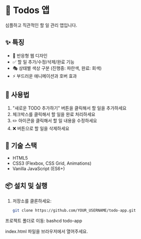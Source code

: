 # 📝 Todos 앱

심플하고 직관적인 할 일 관리 앱입니다.

## ✨ 특징

- 📱 반응형 웹 디자인
- ✅ 할 일 추가/수정/삭제/완료 기능
- 🎭 상태별 색상 구분 (진행중: 파란색, 완료: 회색)
- ⚡ 부드러운 애니메이션과 호버 효과

## 🚀 사용법

1. "새로운 TODO 추가하기" 버튼을 클릭해서 할 일을 추가하세요
2. 체크박스를 클릭해서 할 일을 완료 처리하세요
3. ✏️ 아이콘을 클릭해서 할 일 내용을 수정하세요
4. ❌ 버튼으로 할 일을 삭제하세요

## 🔧 기술 스택

- HTML5
- CSS3 (Flexbox, CSS Grid, Animations)
- Vanilla JavaScript (ES6+)

## 📦 설치 및 실행

1. 저장소를 클론하세요:
   ```bash
   git clone https://github.com/YOUR_USERNAME/todo-app.git

프로젝트 폴더로 이동:
bashcd todo-app

index.html 파일을 브라우저에서 열어주세요.